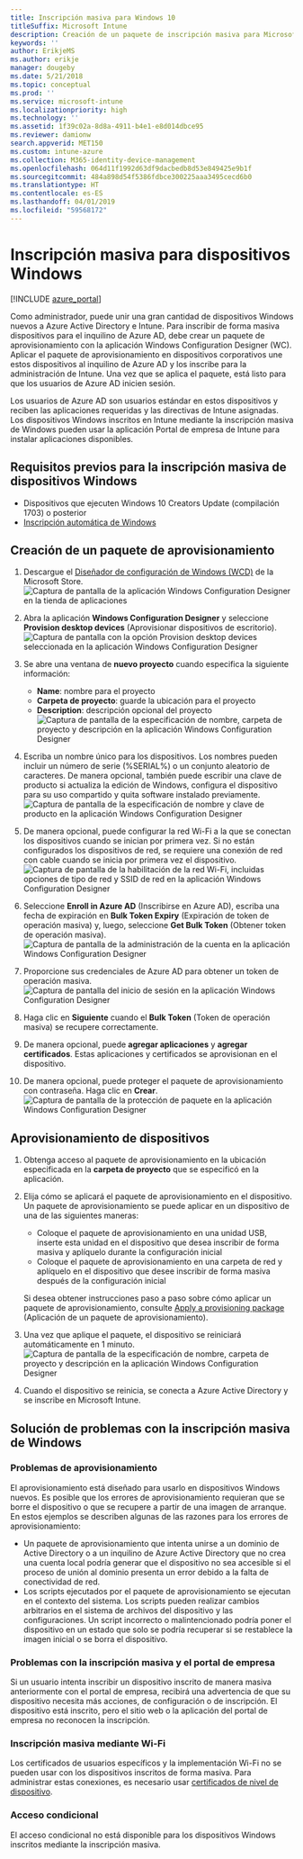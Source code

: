 ```yaml
---
title: Inscripción masiva para Windows 10
titleSuffix: Microsoft Intune
description: Creación de un paquete de inscripción masiva para Microsoft Intune
keywords: ''
author: ErikjeMS
ms.author: erikje
manager: dougeby
ms.date: 5/21/2018
ms.topic: conceptual
ms.prod: ''
ms.service: microsoft-intune
ms.localizationpriority: high
ms.technology: ''
ms.assetid: 1f39c02a-8d8a-4911-b4e1-e8d014dbce95
ms.reviewer: damionw
search.appverid: MET150
ms.custom: intune-azure
ms.collection: M365-identity-device-management
ms.openlocfilehash: 064d11f1992d63df9dacbedb8d53e849425e9b1f
ms.sourcegitcommit: 484a898d54f5386fdbce300225aaa3495cecd6b0
ms.translationtype: HT
ms.contentlocale: es-ES
ms.lasthandoff: 04/01/2019
ms.locfileid: "59568172"
---
```

# <a name="bulk-enrollment-for-windows-devices"></a>Inscripción masiva para dispositivos Windows

[!INCLUDE [azure_portal](./includes/azure_portal.md)]

Como administrador, puede unir una gran cantidad de dispositivos Windows nuevos a Azure Active Directory e Intune. Para inscribir de forma masiva dispositivos para el inquilino de Azure AD, debe crear un paquete de aprovisionamiento con la aplicación Windows Configuration Designer (WC). Aplicar el paquete de aprovisionamiento en dispositivos corporativos une estos dispositivos al inquilino de Azure AD y los inscribe para la administración de Intune. Una vez que se aplica el paquete, está listo para que los usuarios de Azure AD inicien sesión.

Los usuarios de Azure AD son usuarios estándar en estos dispositivos y reciben las aplicaciones requeridas y las directivas de Intune asignadas. Los dispositivos Windows inscritos en Intune mediante la inscripción masiva de Windows pueden usar la aplicación Portal de empresa de Intune para instalar aplicaciones disponibles. 

## <a name="prerequisites-for-windows-devices-bulk-enrollment"></a>Requisitos previos para la inscripción masiva de dispositivos Windows

- Dispositivos que ejecuten Windows 10 Creators Update (compilación 1703) o posterior
- [Inscripción automática de Windows](windows-enroll.md#enable-windows-10-automatic-enrollment)

## <a name="create-a-provisioning-package"></a>Creación de un paquete de aprovisionamiento

1. Descargue el [Diseñador de configuración de Windows (WCD)](https://www.microsoft.com/store/apps/9nblggh4tx22) de la Microsoft Store.
   ![Captura de pantalla de la aplicación Windows Configuration Designer en la tienda de aplicaciones](media/bulk-enroll-store.png)

2. Abra la aplicación **Windows Configuration Designer** y seleccione **Provision desktop devices** (Aprovisionar dispositivos de escritorio).
   ![Captura de pantalla con la opción Provision desktop devices seleccionada en la aplicación Windows Configuration Designer](media/bulk-enroll-select.png)

3. Se abre una ventana de **nuevo proyecto** cuando especifica la siguiente información:
   - **Name**: nombre para el proyecto
   - **Carpeta de proyecto**: guarde la ubicación para el proyecto
   - **Description**: descripción opcional del proyecto ![Captura de pantalla de la especificación de nombre, carpeta de proyecto y descripción en la aplicación Windows Configuration Designer](media/bulk-enroll-name.png)

4. Escriba un nombre único para los dispositivos. Los nombres pueden incluir un número de serie (%SERIAL%) o un conjunto aleatorio de caracteres. De manera opcional, también puede escribir una clave de producto si actualiza la edición de Windows, configura el dispositivo para su uso compartido y quita software instalado previamente.
   ![Captura de pantalla de la especificación de nombre y clave de producto en la aplicación Windows Configuration Designer](media/bulk-enroll-device.png)

5. De manera opcional, puede configurar la red Wi-Fi a la que se conectan los dispositivos cuando se inician por primera vez.  Si no están configurados los dispositivos de red, se requiere una conexión de red con cable cuando se inicia por primera vez el dispositivo.
   ![Captura de pantalla de la habilitación de la red Wi-Fi, incluidas opciones de tipo de red y SSID de red en la aplicación Windows Configuration Designer](media/bulk-enroll-network.png)

6. Seleccione **Enroll in Azure AD** (Inscribirse en Azure AD), escriba una fecha de expiración en **Bulk Token Expiry** (Expiración de token de operación masiva) y, luego, seleccione **Get Bulk Token** (Obtener token de operación masiva).
   ![Captura de pantalla de la administración de la cuenta en la aplicación Windows Configuration Designer](media/bulk-enroll-account.png)

7. Proporcione sus credenciales de Azure AD para obtener un token de operación masiva.
   ![Captura de pantalla del inicio de sesión en la aplicación Windows Configuration Designer](media/bulk-enroll-cred.png)

8. Haga clic en **Siguiente** cuando el **Bulk Token** (Token de operación masiva) se recupere correctamente.

9. De manera opcional, puede **agregar aplicaciones** y **agregar certificados**. Estas aplicaciones y certificados se aprovisionan en el dispositivo.

10. De manera opcional, puede proteger el paquete de aprovisionamiento con contraseña.  Haga clic en **Crear**.
    ![Captura de pantalla de la protección de paquete en la aplicación Windows Configuration Designer](media/bulk-enroll-create.png)

## <a name="provision-devices"></a>Aprovisionamiento de dispositivos

1. Obtenga acceso al paquete de aprovisionamiento en la ubicación especificada en la **carpeta de proyecto** que se especificó en la aplicación.

2. Elija cómo se aplicará el paquete de aprovisionamiento en el dispositivo.  Un paquete de aprovisionamiento se puede aplicar en un dispositivo de una de las siguientes maneras:
   - Coloque el paquete de aprovisionamiento en una unidad USB, inserte esta unidad en el dispositivo que desea inscribir de forma masiva y aplíquelo durante la configuración inicial
   - Coloque el paquete de aprovisionamiento en una carpeta de red y aplíquelo en el dispositivo que desee inscribir de forma masiva después de la configuración inicial

   Si desea obtener instrucciones paso a paso sobre cómo aplicar un paquete de aprovisionamiento, consulte [Apply a provisioning package](https://technet.microsoft.com/itpro/windows/configure/provisioning-apply-package) (Aplicación de un paquete de aprovisionamiento).

3. Una vez que aplique el paquete, el dispositivo se reiniciará automáticamente en 1 minuto.
   ![Captura de pantalla de la especificación de nombre, carpeta de proyecto y descripción en la aplicación Windows Configuration Designer](media/bulk-enroll-add.png)

4. Cuando el dispositivo se reinicia, se conecta a Azure Active Directory y se inscribe en Microsoft Intune.

## <a name="troubleshooting-windows-bulk-enrollment"></a>Solución de problemas con la inscripción masiva de Windows

### <a name="provisioning-issues"></a>Problemas de aprovisionamiento
El aprovisionamiento está diseñado para usarlo en dispositivos Windows nuevos. Es posible que los errores de aprovisionamiento requieran que se borre el dispositivo o que se recupere a partir de una imagen de arranque. En estos ejemplos se describen algunas de las razones para los errores de aprovisionamiento:

- Un paquete de aprovisionamiento que intenta unirse a un dominio de Active Directory o a un inquilino de Azure Active Directory que no crea una cuenta local podría generar que el dispositivo no sea accesible si el proceso de unión al dominio presenta un error debido a la falta de conectividad de red.
- Los scripts ejecutados por el paquete de aprovisionamiento se ejecutan en el contexto del sistema. Los scripts pueden realizar cambios arbitrarios en el sistema de archivos del dispositivo y las configuraciones. Un script incorrecto o malintencionado podría poner el dispositivo en un estado que solo se podría recuperar si se restablece la imagen inicial o se borra el dispositivo.

### <a name="problems-with-bulk-enrollment-and-company-portal"></a>Problemas con la inscripción masiva y el portal de empresa
Si un usuario intenta inscribir un dispositivo inscrito de manera masiva anteriormente con el portal de empresa, recibirá una advertencia de que su dispositivo necesita más acciones, de configuración o de inscripción. El dispositivo está inscrito, pero el sitio web o la aplicación del portal de empresa no reconocen la inscripción.

### <a name="bulk-enrollment-with-wi-fi"></a>Inscripción masiva mediante Wi-Fi 

Los certificados de usuarios específicos y la implementación Wi-Fi no se pueden usar con los dispositivos inscritos de forma masiva. Para administrar estas conexiones, es necesario usar [certificados de nivel de dispositivo](certificates-configure.md). 

### <a name="conditional-access"></a>Acceso condicional
El acceso condicional no está disponible para los dispositivos Windows inscritos mediante la inscripción masiva.
